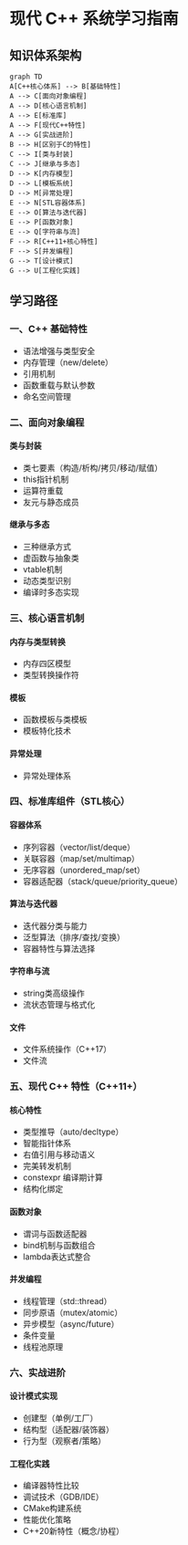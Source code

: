 # 现代 C++ 系统学习指南

## 知识体系架构

```mermaid
graph TD
A[C++核心体系] --> B[基础特性]
A --> C[面向对象编程]
A --> D[核心语言机制]
A --> E[标准库]
A --> F[现代C++特性]
A --> G[实战进阶]
B --> H[区别于C的特性]
C --> I[类与封装]
C --> J[继承与多态]
D --> K[内存模型]
D --> L[模板系统]
D --> M[异常处理]
E --> N[STL容器体系]
E --> O[算法与迭代器]
E --> P[函数对象]
E --> Q[字符串与流]
F --> R[C++11+核心特性]
F --> S[并发编程]
G --> T[设计模式]
G --> U[工程化实践]
```

## 学习路径

### 一、C++ 基础特性
- 语法增强与类型安全
- 内存管理（new/delete）
- 引用机制
- 函数重载与默认参数
- 命名空间管理

### 二、面向对象编程
#### 类与封装
- 类七要素（构造/析构/拷贝/移动/赋值）
- this指针机制
- 运算符重载
- 友元与静态成员

#### 继承与多态
- 三种继承方式
- 虚函数与抽象类
- vtable机制
- 动态类型识别
- 编译时多态实现

### 三、核心语言机制
#### 内存与类型转换
- 内存四区模型
- 类型转换操作符

#### 模板
- 函数模板与类模板
- 模板特化技术

#### 异常处理
- 异常处理体系


### 四、标准库组件（STL核心）
#### 容器体系
- 序列容器（vector/list/deque）
- 关联容器（map/set/multimap）
- 无序容器（unordered_map/set）
- 容器适配器（stack/queue/priority_queue）

#### 算法与迭代器
- 迭代器分类与能力
- 泛型算法（排序/查找/变换）
- 容器特性与算法选择

#### 字符串与流
- string类高级操作
- 流状态管理与格式化

#### 文件
- 文件系统操作（C++17）
- 文件流

### 五、现代 C++ 特性（C++11+）
#### 核心特性
- 类型推导（auto/decltype）
- 智能指针体系
- 右值引用与移动语义
- 完美转发机制
- constexpr 编译期计算
- 结构化绑定

#### 函数对象
- 谓词与函数适配器
- bind机制与函数组合
- lambda表达式整合

#### 并发编程
- 线程管理（std::thread）
- 同步原语（mutex/atomic）
- 异步模型（async/future）
- 条件变量
- 线程池原理

### 六、实战进阶
#### 设计模式实现
- 创建型（单例/工厂）
- 结构型（适配器/装饰器）
- 行为型（观察者/策略）

#### 工程化实践
- 编译器特性比较
- 调试技术（GDB/IDE）
- CMake构建系统
- 性能优化策略
- C++20新特性（概念/协程）